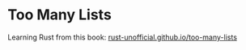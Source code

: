 # Too Many Lists

Learning Rust from this book: [rust-unofficial.github.io/too-many-lists](https://rust-unofficial.github.io/too-many-lists)
